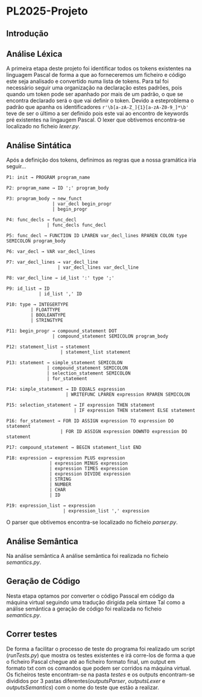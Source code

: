 # PL2025-Projeto

## Introdução


## Análise Léxica

A primeira etapa deste projeto foi identificar todos os tokens existentes na linguagem Pascal de forma a que ao forneceremos um ficheiro e código este seja analisado e convertido numa lista de tokens.
Para tal foi necessário seguir uma organização na declaração estes padrões, pois quando um token pode ser apanhado por mais de um padrão, o que se encontra declarado será o que vai definir o token. Devido a esteproblema o padrão que apanha os identificadores ```r'\b[a-zA-Z_]{1}[a-zA-Z0-9_]*\b'``` teve de ser o último a ser definido pois este vai ao encontro de keywords pré existentes na lingaugem Pascal.
O lexer que obtivemos encontra-se localizado no ficheio _lexer.py_.

## Análise Sintática

Após a definição dos tokens, definimos as regras que a nossa gramática iria seguir...

```
P1: init → PROGRAM program_name

P2: program_name → ID ';' program_body

P3: program_body → new_funct
                 | var_decl begin_progr
                 | begin_progr

P4: func_decls → func_decl 
               | func_decls func_decl

P5: func_decl → FUNCTION ID LPAREN var_decl_lines RPAREN COLON type SEMICOLON program_body

P6: var_decl → VAR var_decl_lines

P7: var_decl_lines → var_decl_line
                   | var_decl_lines var_decl_line

P8: var_decl_line → id_list ':' type ';'

P9: id_list → ID
            | id_list ',' ID

P10: type → INTEGERTYPE
         | FLOATTYPE
         | BOOLEANTYPE
         | STRINGTYPE

P11: begin_progr → compound_statement DOT
                 | compound_statement SEMICOLON program_body

P12: statement_list → statement
                    | statement_list statement

P13: statement → simple_statement SEMICOLON
               | compound_statement SEMICOLON
               | selection_statement SEMICOLON
               | for_statement

P14: simple_statement → ID EQUALS expression
                      | WRITEFUNC LPAREN expression RPAREN SEMICOLON

P15: selection_statement → IF expression THEN statement
                         | IF expression THEN statement ELSE statement

P16: for_statement → FOR ID ASSIGN expression TO expression DO statement
                    | FOR ID ASSIGN expression DOWNTO expression DO statement

P17: compound_statement → BEGIN statement_list END

P18: expression → expression PLUS expression
                | expression MINUS expression
                | expression TIMES expression
                | expression DIVIDE expression
                | STRING
                | NUMBER
                | CHAR
                | ID

P19: expression_list → expression
                     | expression_list ',' expression 
```

O parser que obtivemos encontra-se localizado no ficheio _parser.py_.

## Análise Semântica

Na análise semântica
A análise semântica foi realizada no ficheio _semantics.py_.

## Geração de Código

Nesta etapa optamos por converter o código Passcal em código da máquina virtual seguindo uma tradução dirigida pela sintaxe
Tal como a análise semântica a geração de código foi realizada no ficheio _semantics.py_.

## Correr testes

De forma a facilitar o processo de teste do programa foi realizado um script (_runTests.py_) que mostra os testes existentes e irá corre-los de forma a que o ficheiro Pascal chegue até ao ficheiro formato final, um output em formato txt com os comandos que podem ser corridos na máquina virtual.
Os ficheiros teste encontram-se na pasta _testes_ e os outputs encontram-se divididos por 3 pastas diferentes(_outputsParser_, _outputsLexer_ e _outputsSemantics_) com o nome do teste que estão a realizar.